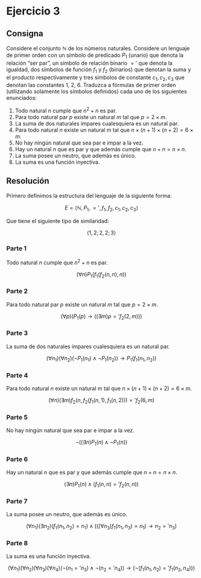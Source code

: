 # Ejercicio 3

## Consigna

Considere el conjunto $\mathbb{N}$ de los números naturales. Considere un lenguaje de primer orden con un símbolo de predicado $P_1$ (unario) que denota la relación “ser par”, un símbolo de relación binario $='$ que denota la igualdad, dos símbolos de función $f_1$ y $f_2$ (binarios) que denotan la suma y el producto respectivamente y tres símbolos de constante $c_1, c_2, c_3$ que denotan las constantes 1, 2, 6.
Traduzca a fórmulas de primer orden (utilizando solamente los símbolos definidos) cada uno de los siguientes enunciados:

1. Todo natural $n$ cumple que $n^2 + n$ es par.
2. Para todo natural par $p$ existe un natural $m$ tal que $p = 2 \times m$.
3. La suma de dos naturales impares cualesquiera es un natural par.
4. Para todo natural $n$ existe un natural m tal que $n \times (n + 1) \times (n + 2) = 6 \times m$.
5. No hay ningún natural que sea par e impar a la vez.
6. Hay un natural $n$ que es par y que además cumple que $n + n = n \times n$.
7. La suma posee un neutro, que además es único.
8. La suma es una función inyectiva.

## Resolución

Primero definimos la estructura del lenguaje de la siguiente forma:

$$
E=\left<\mathbb{N},P_1,=',f_1,f_2,c_1,c_2,c_3 \right>
$$

Que tiene el siguiente tipo de similaridad:

$$
\left<1,2;2,2;3 \right>
$$

### Parte 1

Todo natural $n$ cumple que $n^2 + n$ es par.

$$
(\forall n)P_1(f_1(f_2(n,n),n))
$$

### Parte 2

Para todo natural par $p$ existe un natural $m$ tal que $p = 2 \times m$.

$$
(\forall p)(P_1(p)\to ((\exists m)p='f_2(2,m)))
$$

### Parte 3

La suma de dos naturales impares cualesquiera es un natural par.

$$
(\forall n_1)(\forall n_2)(\neg P_1(n_1)\land\neg P_1(n_2))\to P_1(f_1(n_1,n_2))
$$

### Parte 4

Para todo natural $n$ existe un natural m tal que $n \times (n + 1) \times (n + 2) = 6 \times m$.

$$
(\forall n)(\exists m)f_2(n,f_2(f_1(n,1),f_1(n,2)))='f_2(6,m)
$$

### Parte 5

No hay ningún natural que sea par e impar a la vez.

$$
\neg((\exists n)P_1(n)\land\neg P_1(n))
$$

### Parte 6

Hay un natural $n$ que es par y que además cumple que $n + n = n \times n$.

$$
(\exists n)P_1(n)\land (f_1(n,n) =' f_2(n,n))
$$

### Parte 7

La suma posee un neutro, que además es único.

$$
(\forall n_1)(\exists n_2)(f_1(n_1,n_2)=n_1)\land(((\forall n_3)f_1(n_1,n_3)=n_1)\to n_2='n_3)
$$

### Parte 8

La suma es una función inyectiva.

$$
(\forall n_1)(\forall n_2)(\forall n_3)(\forall n_4)(\neg(n_1='n_3)\land\neg(n_2='n_4))\to(\neg(f_1(n_1,n_2)='f_1(n_3,n_4)))
$$